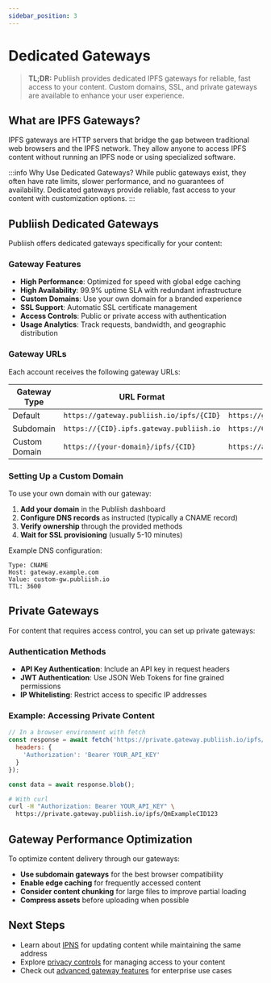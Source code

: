 ```yaml
---
sidebar_position: 3
---
```


# Dedicated Gateways

> **TL;DR:** Publiish provides dedicated IPFS gateways for reliable, fast access to your content. Custom domains, SSL, and private gateways are available to enhance your user experience.

## What are IPFS Gateways?

IPFS gateways are HTTP servers that bridge the gap between traditional web browsers and the IPFS network. They allow anyone to access IPFS content without running an IPFS node or using specialized software.

:::info Why Use Dedicated Gateways?
While public gateways exist, they often have rate limits, slower performance, and no guarantees of availability. Dedicated gateways provide reliable, fast access to your content with customization options.
:::

## Publiish Dedicated Gateways

Publiish offers dedicated gateways specifically for your content:

### Gateway Features

- **High Performance**: Optimized for speed with global edge caching
- **High Availability**: 99.9% uptime SLA with redundant infrastructure
- **Custom Domains**: Use your own domain for a branded experience
- **SSL Support**: Automatic SSL certificate management
- **Access Controls**: Public or private access with authentication
- **Usage Analytics**: Track requests, bandwidth, and geographic distribution

### Gateway URLs

Each account receives the following gateway URLs:

| Gateway Type | URL Format | Example |
|--------------|------------|---------|
| Default | `https://gateway.publiish.io/ipfs/{CID}` | `https://gateway.publiish.io/ipfs/QmExampleCID123` |
| Subdomain | `https://{CID}.ipfs.gateway.publiish.io` | `https://QmExampleCID123.ipfs.gateway.publiish.io` |
| Custom Domain | `https://{your-domain}/ipfs/{CID}` | `https://assets.example.com/ipfs/QmExampleCID123` |

### Setting Up a Custom Domain

To use your own domain with our gateway:

1. **Add your domain** in the Publiish dashboard
2. **Configure DNS records** as instructed (typically a CNAME record)
3. **Verify ownership** through the provided methods
4. **Wait for SSL provisioning** (usually 5-10 minutes)

Example DNS configuration:

```
Type: CNAME
Host: gateway.example.com
Value: custom-gw.publiish.io
TTL: 3600
```

## Private Gateways

For content that requires access control, you can set up private gateways:

### Authentication Methods

- **API Key Authentication**: Include an API key in request headers
- **JWT Authentication**: Use JSON Web Tokens for fine grained permissions
- **IP Whitelisting**: Restrict access to specific IP addresses

### Example: Accessing Private Content

```javascript
// In a browser environment with fetch
const response = await fetch('https://private.gateway.publiish.io/ipfs/QmExampleCID123', {
  headers: {
    'Authorization': 'Bearer YOUR_API_KEY'
  }
});

const data = await response.blob();
```

```bash
# With curl
curl -H "Authorization: Bearer YOUR_API_KEY" \
  https://private.gateway.publiish.io/ipfs/QmExampleCID123
```

## Gateway Performance Optimization

To optimize content delivery through our gateways:

- **Use subdomain gateways** for the best browser compatibility
- **Enable edge caching** for frequently accessed content
- **Consider content chunking** for large files to improve partial loading
- **Compress assets** before uploading when possible

## Next Steps

- Learn about [IPNS](/docs/ipns) for updating content while maintaining the same address
- Explore [privacy controls](/docs/privacy) for managing access to your content
- Check out [advanced gateway features](/docs/advanced/private-gateways) for enterprise use cases 